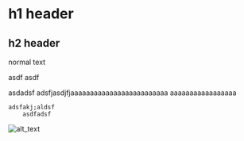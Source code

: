 # h1 header
## h2 header

normal text

   asdf asdf

  asdadsf
  adsfjasdjfjaaaaaaaaaaaaaaaaaaaaaaaaa aaaaaaaaaaaaaaaaa


	adsfakj;aldsf
 		asdfadsf

![alt_text](https://machinelearningmastery.com/wp-content/uploads/2019/05/How-to-Develop-a-Convolutional-Neural-Network-From-Scratch-for-MNIST-Handwritten-Digit-Classification.jpg)
